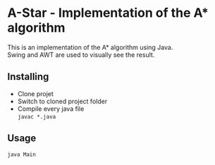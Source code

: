 # A-Star - Implementation of the A* algorithm
This is an implementation of the A* algorithm using Java. <br>
Swing and AWT are used to visually see the result.

## Installing
- Clone projet
- Switch to cloned project folder
- Compile every java file <br>
```javac *.java```

## Usage
```java Main```
